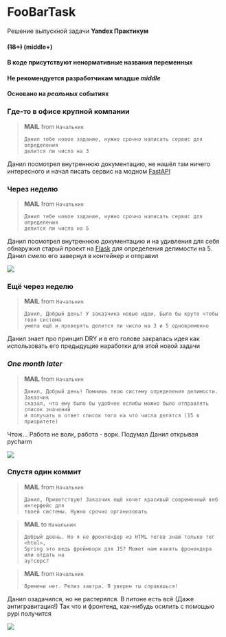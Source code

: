 # FooBarTask

Решение выпускной задачи **Yandex Практикум**


#### ~~(18+)~~ (middle+)

#### В коде присутствуют ненормативные названия переменных

#### Не рекомендуется разработчикам младше _middle_

#### Основано на _реальных_ событиях

### Где-то в офисе крупной компании

> **MAIL** from `Начальник`
>
> ```
> Данил тебе новое задание, нужно срочно написать сервис для определения
> делится ли число на 3
> ```

Данил посмотрел внутреннюю документацию, не нашёл там ничего интересного
и начал писать сервис на модном [FastAPI](https://fastapi.tiangolo.com/)

### Через неделю

> **MAIL** from `Начальник`
>
> ```
> Данил тебе новое задание, нужно срочно написать сервис для определения
> делится ли число на 5
> ```

Данил посмотрел внутреннюю документацию и на удивления для себя обнаружил
старый проект на [Flask](https://flask.palletsprojects.com/) для определения
делимости на 5. Данил смело его завернул в контейнер и отправил

![](https://sun9-62.userapi.com/impf/jcIo4P25BbPC1KzkYTuqLCNhq4GxayQxGWCgbg/0iFajjoGGy0.jpg?size=693x545&quality=96&sign=66732a0fd93666b489db77a3f56a6825&c_uniq_tag=skzTnaxgX4-jfPicVGHb8yUkVTg4t5njs5pgizz0zsQ&type=album)

### Ещё через неделю

> **MAIL** from `Начальник`
>
> ```
> Данил, Добрый день! У заказчика новые идеи, Было бы круто чтобы твоя система
> умела ещё и проверять делится ли число на 3 и 5 одновременно
> ```

Данил знает про принцип DRY и в его голове закралась идея как использовать
его предыдущие наработки для этой новой задачи

### _One month later_

> **MAIL** from `Начальник`
>
> ```
> Данил, Добрый день! Помнишь твою систему определения делимости. Заказчик 
> сказал, что ему было бы удобнее еслибы можно было отправлять список значений
> и получать в ответ список того на что числа делятся (15 в приоритете)
> ```

Чтож... Работа не волк, работа - ворк. Подумал Данил открывая pycharm

![](https://www.meme-arsenal.com/memes/6e8103abda52710a1f9c15e99a975fb1.jpg)

### Спустя один коммит

> **MAIL** from `Начальник`
>
> ```
> Данил, Приветствую! Заказчик ещё хочет красивый современный веб интерфейс для
> твоей системы. Нужно срочно организовать
> ```

> **MAIL** to `Начальник`
>
> ```
> Добрый деень. Но я не фронтендер из HTML тегов знаю только тег <html>,
> Spring это ведь фреймворк для JS? Может нам нанять фронендера или отдать на
> аутсорс?
> ```

> **MAIL** from `Начальник`
>
> ```
> Времени нет. Релиз завтра. Я уверен ты справишься!
> ```

Данил озадачился, но не растерялся. В питоне есть всё (Даже антигравитация!)
Так что и фронтенд, как-нибудь осилить c помощью pypi получится 

![](https://avatars.mds.yandex.net/i?id=78eb05098a6800708d901ddde4b9fe00021de7de-9072018-images-thumbs&n=13)
